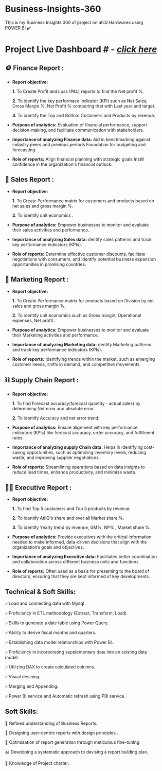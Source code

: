 # Business-Insights-360 
This is my Business Insights 360 of project on atliQ Hardwares using POWER BI :heavy_check_mark: 

# Project Live Dashboard # - _[click here](https://app.powerbi.com/view?r=eyJrIjoiYjU4MjZlZTQtMTUyYS00M2U1LTk4NDctMTM1Nzc5NmNlYjhhIiwidCI6ImM2ZTU0OWIzLTVmNDUtNDAzMi1hYWU5LWQ0MjQ0ZGM1YjJjNCJ9)_

## :coin: Finance Report :

- **Report objective:**
  
   **1.** To Create Profit and Loss (P&L) reports to find the Net profit %.

   **2.** To identify the key performace indicator (KPI) such as Net Sales, Gross Margin %, Net Profit % comparing that with Last year and target.

   **3.** To identify the Top and Bottom Customers and Products by revenue.

- **Purpose of analytics:** Evaluation of financial performance, support decision-making, and facilitate communication with stakeholders.

- **Importance of analyzing Finance data:** Aid in benchmarking against industry peers and previous periods Foundation for budgeting and forecasting.

- **Role of reports:** Align financial planning with strategic goals Instill confidence in the organization's financial outlook.


## :handshake: Sales Report :

- **Report objective:**
  
   **1.** To Create Performance matrix for customers and products based on net sales and gross margin %.

   **2.** To identify unit economics .

- **Purpose of analytics:** Empower businesses to monitor and evaluate their sales activities and performance..

- **Importance of analyzing Sales data:** dentify sales patterns and track key performance indicators (KPIs).

- **Role of reports:** Determine effective customer discounts, facilitate negotiations with consumers, and identify potential business expansion opportunities in promising countries.


## :mega: Marketing Report :

- **Report objective:**
  
   **1.** To Create Performance matrix for products based on Division by net sales and gross margin %.

   **2.** To identify unit economics such as Gross margin, Operational expenses, Net profit .

- **Purpose of analytics:** Empower businesses to monitor and evaluate their Marketing activities and performance.

- **Importance of analyzing Marketing data:** dentify Marketing patterns and track key performance indicators (KPIs).

- **Role of reports:**  Identifying trends within the market, such as emerging customer needs, shifts in demand, and competitive movements.

## :chains: Supply Chain Report :

- **Report objective:**
  
   **1.** To find Forecast accuracy(forecast quantity - actual sales) by determining Net error and absolute error.

   **2.** To identify Accuracy and net error trend.

- **Purpose of analytics:** Ensure alignment with key performance indicators (KPIs) like forecast accuracy, order accuracy, and fulfillment rates.

- **Importance of analyzing supply Chain data:** Helps in identifying cost-saving opportunities, such as optimizing inventory levels, reducing waste, and improving supplier negotiations.

- **Role of reports:** Streamlining operations based on data insights to reduce lead times, enhance productivity, and minimize waste.


## :man_in_tuxedo: Executive Report :

- **Report objective:**
  
   **1.** To find Top 5 customers and Top 5 products by revenue.

   **2.** To identify AtliQ's share and over all Market share %.

   **3.** To identify Yearly trend by revenue, GM%, NP% , Market share %.

- **Purpose of analytics:** Provide executives with the critical information needed to make informed, data-driven decisions that align with the organization’s goals and objectives.

- **Importance of analyzing Executive data:** Facilitates better coordination and collaboration across different business units and functions.
  
- **Role of reports:** Often used as a basis for presenting to the board of directors, ensuring that they are kept informed of key developments.


## Technical & Soft Skills:

:white_check_mark:Load and connecting data with Mysql

:white_check_mark:Proficiency in ETL methodology (Extract, Transform, Load).

:white_check_mark:Skills to generate a date table using Power Query.

:white_check_mark:Ability to derive fiscal months and quarters.

:white_check_mark:Establishing data model relationships with Power BI.

:white_check_mark:Proficiency in incorporating supplementary data into an existing data model.

:white_check_mark:Utilizing DAX to create calculated columns.

:white_check_mark:Visual desining.

:white_check_mark:Merging and Appending.

:white_check_mark:Power BI service and Automatic refresh using PBI service.


## Soft Skills:
:bookmark_tabs:	Refined understanding of Business Reports.

:art:	Designing user-centric reports with design principles .

:pencil:	Optimization of report generation through meticulous fine-tuning.

:bar_chart:	Developing a systematic approach to devising a report building plan.

:pushpin:	Knowledge of Project charter.


